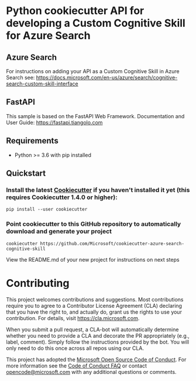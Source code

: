 # Python cookiecutter API for developing a Custom Cognitive Skill for Azure Search

## Azure Search
For instructions on adding your API as a Custom Cognitive Skill in Azure Search see:
https://docs.microsoft.com/en-us/azure/search/cognitive-search-custom-skill-interface

## FastAPI
This sample is based on the FastAPI Web Framework. Documentation and User Guide: https://fastapi.tiangolo.com

## Requirements
- Python >= 3.6 with pip installed

## Quickstart

### Install the latest [Cookiecutter](https://github.com/audreyr/cookiecutter) if you haven't installed it yet (this requires Cookiecutter 1.4.0 or higher):
```
pip install --user cookiecutter
```

### Point cookiecutter to this GitHub repository to automatically download and generate your project

```
cookiecutter https://github.com/Microsoft/cookiecutter-azure-search-cognitive-skill
```

View the README.md of your new project for instructions on next steps


# Contributing

This project welcomes contributions and suggestions.  Most contributions require you to agree to a
Contributor License Agreement (CLA) declaring that you have the right to, and actually do, grant us
the rights to use your contribution. For details, visit https://cla.microsoft.com.

When you submit a pull request, a CLA-bot will automatically determine whether you need to provide
a CLA and decorate the PR appropriately (e.g., label, comment). Simply follow the instructions
provided by the bot. You will only need to do this once across all repos using our CLA.

This project has adopted the [Microsoft Open Source Code of Conduct](https://opensource.microsoft.com/codeofconduct/).
For more information see the [Code of Conduct FAQ](https://opensource.microsoft.com/codeofconduct/faq/) or
contact [opencode@microsoft.com](mailto:opencode@microsoft.com) with any additional questions or comments.